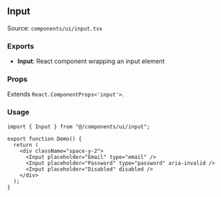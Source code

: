 ## Input

Source: `components/ui/input.tsx`

### Exports
- **Input**: React component wrapping an input element

### Props
Extends `React.ComponentProps<'input'>`.

### Usage
```tsx
import { Input } from "@/components/ui/input";

export function Demo() {
  return (
    <div className="space-y-2">
      <Input placeholder="Email" type="email" />
      <Input placeholder="Password" type="password" aria-invalid />
      <Input placeholder="Disabled" disabled />
    </div>
  );
}
```
